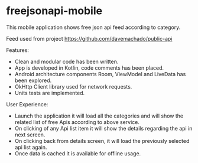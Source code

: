 # freejsonapi-mobile
This mobile application shows free json api feed according to category. 

Feed used from project
https://github.com/davemachado/public-api

Features:
- Clean and modular code has been written.
- App is developed in Kotlin, code comments has been placed.
- Android architecture components Room, ViewModel and LiveData has been explored.
- OkHttp Client library used for network requests.
- Units tests are implemented.

User Experience:
- Launch the application it will load all the categories and will show the related list of free Apis according to above service.
- On clicking of any Api list item it will show the details regarding the api in next screen. 
- On clicking back from details screen, it will load the previously selected api list again.
- Once data is cached it is available for offline usage.
